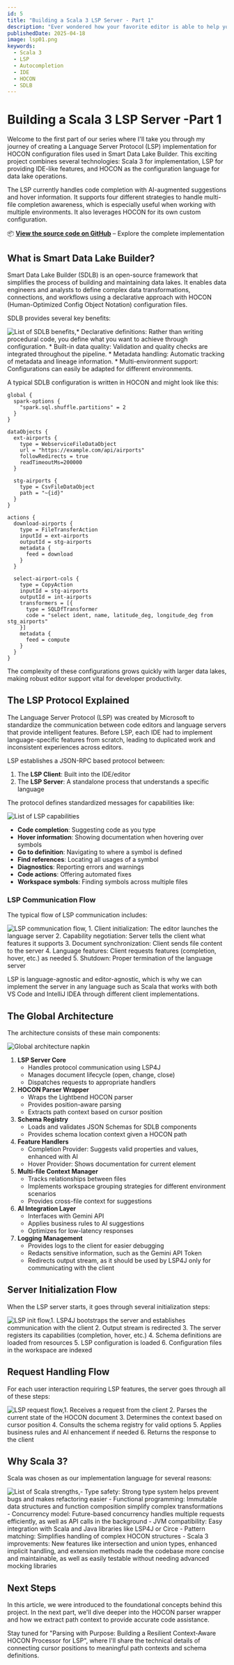 ```yaml
---
id: 5
title: "Building a Scala 3 LSP Server - Part 1"
description: "Ever wondered how your favorite editor is able to help you write your project? Foundations of a Language Server Protocol for HOCON in Scala 3"
publishedDate: 2025-04-18
image: lsp01.png
keywords:
  - Scala 3
  - LSP
  - Autocompletion
  - IDE
  - HOCON
  - SDLB
---
```


# Building a Scala 3 LSP Server -Part 1

Welcome to the first part of our series where I'll take you through my journey of creating a Language Server Protocol (LSP) implementation for HOCON configuration files used in Smart Data Lake Builder. This exciting project combines several technologies: Scala 3 for implementation, LSP for providing IDE-like features, and HOCON as the configuration language for data lake operations.

The LSP currently handles code completion with AI-augmented suggestions and hover information. It supports four different strategies to handle multi-file completion awareness, which is especially useful when working with multiple environments. It also leverages HOCON for its own custom configuration.

📦 [**View the source code on GitHub**](https://github.com/smart-data-lake/sdl-lsp) – Explore the complete implementation

## What is Smart Data Lake Builder?

Smart Data Lake Builder (SDLB) is an open-source framework that simplifies the process of building and maintaining data lakes. It enables data engineers and analysts to define complex data transformations, connections, and workflows using a declarative approach with HOCON (Human-Optimized Config Object Notation) configuration files.

SDLB provides several key benefits:

![List of SDLB benefits,* **Declarative definitions**: Rather than writing procedural code, you define what you want to achieve through configuration. * **Built-in data quality**: Validation and quality checks are integrated throughout the pipeline. * **Metadata handling**: Automatic tracking of metadata and lineage information. * **Multi-environment support**: Configurations can easily be adapted for different environments.](${baseUrl}blog-images/SDLB-features-list2.png)

A typical SDLB configuration is written in HOCON and might look like this:
```HOCON
global {
  spark-options {
    "spark.sql.shuffle.partitions" = 2
  }
}

dataObjects {
  ext-airports {
    type = WebserviceFileDataObject
    url = "https://example.com/api/airports"
    followRedirects = true
    readTimeoutMs=200000
  }

  stg-airports {
    type = CsvFileDataObject
    path = "~{id}"
  }
}

actions {
  download-airports {
    type = FileTransferAction
    inputId = ext-airports
    outputId = stg-airports
    metadata {
      feed = download
    }
  }

  select-airport-cols {
    type = CopyAction
    inputId = stg-airports
    outputId = int-airports
    transformers = [{
      type = SQLDfTransformer
      code = "select ident, name, latitude_deg, longitude_deg from stg_airports"
    }]
    metadata {
      feed = compute
    }
  }
}
```

The complexity of these configurations grows quickly with larger data lakes, making robust editor support vital for developer productivity.

## The LSP Protocol Explained

The Language Server Protocol (LSP) was created by Microsoft to standardize the communication between code editors and language servers that provide intelligent features. Before LSP, each IDE had to implement language-specific features from scratch, leading to duplicated work and inconsistent experiences across editors.

LSP establishes a JSON-RPC based protocol between:

1. The **LSP Client**: Built into the IDE/editor
2. The **LSP Server**: A standalone process that understands a specific language

The protocol defines standardized messages for capabilities like:

![List of LSP capabilities](${baseUrl}blog-images/LSP-capabilities.png)

* **Code completion**: Suggesting code as you type
* **Hover information**: Showing documentation when hovering over symbols
* **Go to definition**: Navigating to where a symbol is defined
* **Find references**: Locating all usages of a symbol
* **Diagnostics**: Reporting errors and warnings
* **Code actions**: Offering automated fixes
* **Workspace symbols**: Finding symbols across multiple files

### LSP Communication Flow

The typical flow of LSP communication includes:

![LSP communication flow, 1. **Client initialization**: The editor launches the language server 2. **Capability negotiation**: Server tells the client what features it supports 3. **Document synchronization**: Client sends file content to the server 4. **Language features**: Client requests features (completion, hover, etc.) as needed 5. **Shutdown**: Proper termination of the language server](${baseUrl}blog-images/LSP-communication-flow.png)



LSP is language-agnostic and editor-agnostic, which is why we can implement the server in any language such as Scala that works with both VS Code and IntelliJ IDEA through different client implementations.

## The Global Architecture

The architecture consists of these main components:

![Global architecture napkin](${baseUrl}blog-images/LSP-architecture.png)

1. **LSP Server Core**
    - Handles protocol communication using LSP4J
    - Manages document lifecycle (open, change, close)
    - Dispatches requests to appropriate handlers
2. **HOCON Parser Wrapper**
    - Wraps the Lightbend HOCON parser
    - Provides position-aware parsing
    - Extracts path context based on cursor position
3. **Schema Registry**
    - Loads and validates JSON Schemas for SDLB components
    - Provides schema location context given a HOCON path
4. **Feature Handlers**
    - Completion Provider: Suggests valid properties and values, enhanced with AI
    - Hover Provider: Shows documentation for current element
5. **Multi-file Context Manager**
    - Tracks relationships between files
    - Implements workspace grouping strategies for different environment scenarios
    - Provides cross-file context for suggestions
6. **AI Integration Layer**
    - Interfaces with Gemini API
    - Applies business rules to AI suggestions
    - Optimizes for low-latency responses
7. **Logging Management**
    - Provides logs to the client for easier debugging
    - Redacts sensitive information, such as the Gemini API Token
    - Redirects output stream, as it should be used by LSP4J only for communicating with the client

## Server Initialization Flow

When the LSP server starts, it goes through several initialization steps:

![LSP init flow,1. LSP4J bootstraps the server and establishes communication with the client 2. Output stream is redirected 3. The server registers its capabilities (completion, hover, etc.) 4. Schema definitions are loaded from resources 5. LSP configuration is loaded 6. Configuration files in the workspace are indexed](${baseUrl}blog-images/LSP-init.png)

## Request Handling Flow

For each user interaction requiring LSP features, the server goes through all of these steps:

![LSP request flow,1. Receives a request from the client 2. Parses the current state of the HOCON document 3. Determines the context based on cursor position 4. Consults the schema registry for valid options 5. Applies business rules and AI enhancement if needed 6. Returns the response to the client](${baseUrl}blog-images/LSP-request-flow.png)

## Why Scala 3?

Scala was chosen as our implementation language for several reasons:

![List of Scala strengths,- **Type safety**: Strong type system helps prevent bugs and makes refactoring easier - **Functional programming**: Immutable data structures and function composition simplify complex transformations - **Concurrency model**: Future-based concurrency handles multiple requests efficiently, as well as API calls in the background - **JVM compatibility**: Easy integration with Scala and Java libraries like LSP4J or Circe - **Pattern matching**: Simplifies handling of complex HOCON structures - **Scala 3 improvements**: New features like intersection and union types, enhanced implicit handling, and extension methods made the codebase more concise and maintainable, as well as easily testable without needing advanced mocking libraries](${baseUrl}blog-images/scala-strengths.png)

## Next Steps
In this article, we were introduced to the foundational concepts behind this project.
In the next part, we'll dive deeper into the HOCON parser wrapper and how we extract path context to provide accurate code assistance.

Stay tuned for "Parsing with Purpose: Building a Resilient Context-Aware HOCON Processor for LSP", where I'll share the technical details of connecting cursor positions to meaningful path contexts and schema definitions.